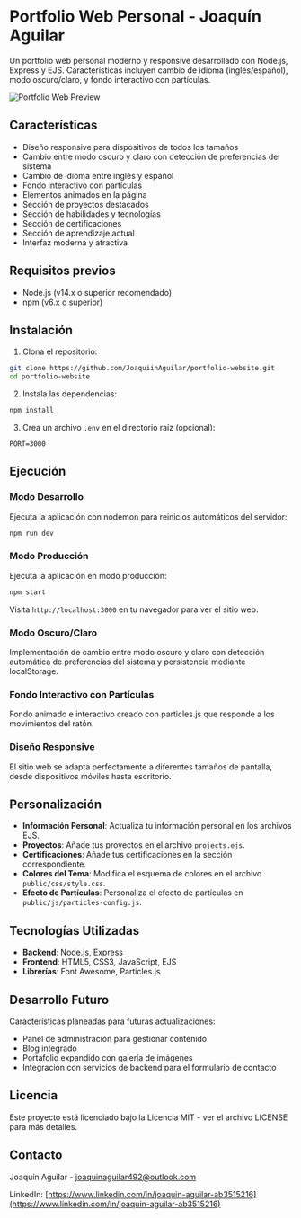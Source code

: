 # Portfolio Web Personal - Joaquín Aguilar

Un portfolio web personal moderno y responsive desarrollado con Node.js, Express y EJS. Características incluyen cambio de idioma (inglés/español), modo oscuro/claro, y fondo interactivo con partículas.

![Portfolio Web Preview](./public/images/portfolio-preview.png)

## Características

- Diseño responsive para dispositivos de todos los tamaños
- Cambio entre modo oscuro y claro con detección de preferencias del sistema
- Cambio de idioma entre inglés y español
- Fondo interactivo con partículas
- Elementos animados en la página
- Sección de proyectos destacados
- Sección de habilidades y tecnologías
- Sección de certificaciones
- Sección de aprendizaje actual
- Interfaz moderna y atractiva

## Requisitos previos

- Node.js (v14.x o superior recomendado)
- npm (v6.x o superior)

## Instalación

1. Clona el repositorio:
```bash
git clone https://github.com/JoaquiinAguilar/portfolio-website.git
cd portfolio-website
```

2. Instala las dependencias:
```bash
npm install
```

3. Crea un archivo `.env` en el directorio raíz (opcional):
```
PORT=3000
```

## Ejecución

### Modo Desarrollo

Ejecuta la aplicación con nodemon para reinicios automáticos del servidor:

```bash
npm run dev
```

### Modo Producción

Ejecuta la aplicación en modo producción:

```bash
npm start
```

Visita `http://localhost:3000` en tu navegador para ver el sitio web.

### Modo Oscuro/Claro

Implementación de cambio entre modo oscuro y claro con detección automática de preferencias del sistema y persistencia mediante localStorage.

### Fondo Interactivo con Partículas

Fondo animado e interactivo creado con particles.js que responde a los movimientos del ratón.

### Diseño Responsive

El sitio web se adapta perfectamente a diferentes tamaños de pantalla, desde dispositivos móviles hasta escritorio.

## Personalización

- **Información Personal**: Actualiza tu información personal en los archivos EJS.
- **Proyectos**: Añade tus proyectos en el archivo `projects.ejs`.
- **Certificaciones**: Añade tus certificaciones en la sección correspondiente.
- **Colores del Tema**: Modifica el esquema de colores en el archivo `public/css/style.css`.
- **Efecto de Partículas**: Personaliza el efecto de partículas en `public/js/particles-config.js`.

## Tecnologías Utilizadas

- **Backend**: Node.js, Express
- **Frontend**: HTML5, CSS3, JavaScript, EJS
- **Librerías**: Font Awesome, Particles.js

## Desarrollo Futuro

Características planeadas para futuras actualizaciones:

- Panel de administración para gestionar contenido
- Blog integrado
- Portafolio expandido con galería de imágenes
- Integración con servicios de backend para el formulario de contacto

## Licencia

Este proyecto está licenciado bajo la Licencia MIT - ver el archivo LICENSE para más detalles.

## Contacto

Joaquín Aguilar - [joaquinaguilar492@outlook.com](mailto:joaquinaguilar492@outlook.com)

LinkedIn: [https://www.linkedin.com/in/joaquin-aguilar-ab3515216](https://www.linkedin.com/in/joaquin-aguilar-ab3515216)